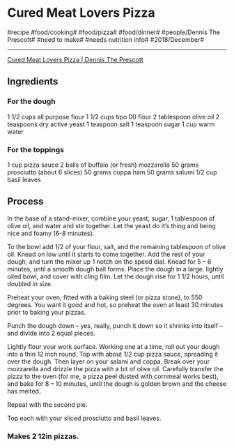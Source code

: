 # Cured Meat Lovers Pizza
#recipe #food/cooking# #food/pizza# #food/dinner# #people/Dennis The Prescott# #need to make# #needs nutrition info# #2018/December#
- - - -
[Cured Meat Lovers Pizza | Dennis The Prescott](https://dennistheprescott.com/2015/08/03/cured-meat-lovers-pizza/)

## Ingredients
### For the dough
1 1/2 cups all purpose flour
1 1/2 cups tipo 00 flour
2 tablespoon olive oil
2 teaspoons dry active yeast
1 teaspoon salt
1 teaspoon sugar
1 cup warm water

### For the toppings
1 cup pizza sauce
2 balls of buffalo (or fresh) mozzarella
50 grams prosciutto (about 6 slices)
50 grams coppa ham
50 grams salumi
1/2 cup basil leaves

## Process
In the base of a stand-mixer, combine your yeast, sugar, 1 tablespoon of olive oil, and water and stir together. Let the yeast do it’s thing and being nice and foamy (6-8 minutes).

To the bowl add 1/2 of your flour, salt, and the remaining tablespoon of olive oil. Knead on low until it starts to come together. Add the rest of your dough, and turn the mixer up 1 notch on the speed dial. Knead for 5 – 6 minutes, until a smooth dough ball forms. Place the dough in a large. lightly oiled bowl, and cover with cling film. Let the dough rise for 1 1/2 hours, until doubled in size.

Preheat your oven, fitted with a baking steel (or pizza stone), to 550 degrees. You want it good and hot, so preheat the oven at least 30 minutes prior to baking your pizzas.

Punch the dough down – yes, really, punch it down so it shrinks into itself – and divide into 2 equal pieces.

Lightly flour your work surface. Working one at a time, roll out your dough into a thin 12 inch round. Top with about 1/2 cup pizza sauce, spreading it over the dough. Then layer on your salami and coppa. Break over your mozzarella and drizzle the pizza with a bit of olive oil. Carefully transfer the pizza to the oven (for me, a pizza peel dusted with cornmeal works best), and bake for 8 – 10 minutes, until the dough is golden brown and the cheese has melted.

Repeat with the second pie.

Top each with your sliced prosciutto and basil leaves.

### Makes 2 12in pizzas.